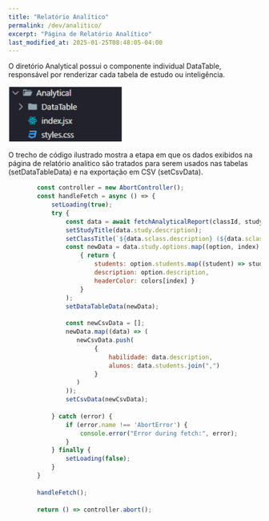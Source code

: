 ```yaml
---
title: "Relatório Analítico"
permalink: /dev/analitico/
excerpt: "Página de Relatório Analítico"
last_modified_at: 2025-01-25T08:48:05-04:00
---
```


O diretório Analytical possui o componente individual DataTable, responsável por renderizar cada tabela de estudo ou inteligência.

![modulos](/assets/images/code14.PNG)

O trecho de código ilustrado mostra a etapa em que os dados exibidos na página de relatório analitico são tratados para serem usados nas tabelas (setDataTableData) e na exportação em CSV (setCsvData).

```jsx
        const controller = new AbortController();
        const handleFetch = async () => {
            setLoading(true);
            try {
                const data = await fetchAnalyticalReport(classId, studyId, controller);
                setStudyTitle(data.study.description);
                setClassTitle(`${data.sclass.description} (${data.sclass.semester}/${data.sclass.year})`);
                const newData = data.study.options.map((option, index) => 
                    { return { 
                        students: option.students.map((student) => student.first_name + " " + student.last_name),
                        description: option.description,
                        headerColor: colors[index] }
                    }
                );
                setDataTableData(newData);

                const newCsvData = [];
                newData.map((data) => (
                   newCsvData.push(
                        {
                            habilidade: data.description,
                            alunos: data.students.join(",")
                        }
                   ) 
                ));
                setCsvData(newCsvData);

            } catch (error) {
                if (error.name !== 'AbortError') {
                    console.error("Error during fetch:", error);
                }
            } finally {
                setLoading(false);
            }
        }

        handleFetch();

        return () => controller.abort();
```